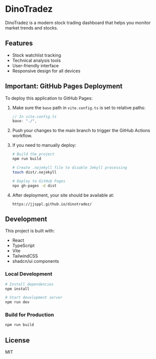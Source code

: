 
# DinoTradez

DinoTradez is a modern stock trading dashboard that helps you monitor market trends and stocks.

## Features

- Stock watchlist tracking
- Technical analysis tools
- User-friendly interface
- Responsive design for all devices

## Important: GitHub Pages Deployment

To deploy this application to GitHub Pages:

1. Make sure the `base` path in `vite.config.ts` is set to relative paths:
   ```javascript
   // In vite.config.ts
   base: "./",
   ```

2. Push your changes to the main branch to trigger the GitHub Actions workflow.

3. If you need to manually deploy:
   ```bash
   # Build the project
   npm run build
   
   # Create .nojekyll file to disable Jekyll processing
   touch dist/.nojekyll
   
   # Deploy to GitHub Pages
   npx gh-pages -d dist
   ```

4. After deployment, your site should be available at:
   ```
   https://jjsppl.github.io/dinotradez/
   ```

## Development

This project is built with:
- React
- TypeScript
- Vite
- TailwindCSS
- shadcn/ui components

### Local Development

```bash
# Install dependencies
npm install

# Start development server
npm run dev
```

### Build for Production

```bash
npm run build
```

## License

MIT
